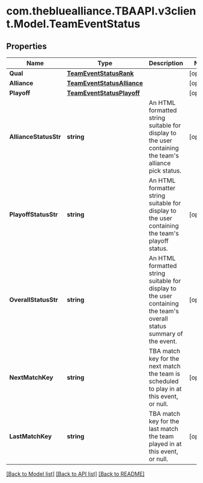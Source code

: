 
# com.thebluealliance.TBAAPI.v3client.Model.TeamEventStatus

## Properties

Name | Type | Description | Notes
------------ | ------------- | ------------- | -------------
**Qual** | [**TeamEventStatusRank**](TeamEventStatusRank.md) |  | [optional] 
**Alliance** | [**TeamEventStatusAlliance**](TeamEventStatusAlliance.md) |  | [optional] 
**Playoff** | [**TeamEventStatusPlayoff**](TeamEventStatusPlayoff.md) |  | [optional] 
**AllianceStatusStr** | **string** | An HTML formatted string suitable for display to the user containing the team&#39;s alliance pick status. | [optional] 
**PlayoffStatusStr** | **string** | An HTML formatter string suitable for display to the user containing the team&#39;s playoff status. | [optional] 
**OverallStatusStr** | **string** | An HTML formatted string suitable for display to the user containing the team&#39;s overall status summary of the event. | [optional] 
**NextMatchKey** | **string** | TBA match key for the next match the team is scheduled to play in at this event, or null. | [optional] 
**LastMatchKey** | **string** | TBA match key for the last match the team played in at this event, or null. | [optional] 

[[Back to Model list]](../README.md#documentation-for-models)
[[Back to API list]](../README.md#documentation-for-api-endpoints)
[[Back to README]](../README.md)

